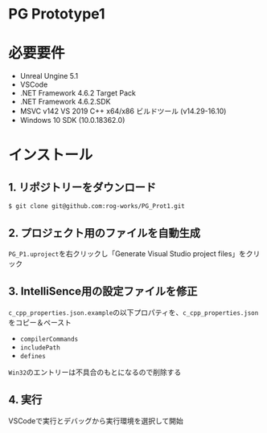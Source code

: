PG Prototype1
===

# 必要要件

* Unreal Ungine 5.1
* VSCode
* .NET Framework 4.6.2 Target Pack
* .NET Framework 4.6.2.SDK
* MSVC v142 VS 2019 C++ x64/x86 ビルドツール (v14.29-16.10)
* Windows 10 SDK (10.0.18362.0)

# インストール

## 1. リポジトリーをダウンロード

```
$ git clone git@github.com:rog-works/PG_Prot1.git
```

## 2. プロジェクト用のファイルを自動生成

`PG_P1.uproject`を右クリックし「Generate Visual Studio project files」をクリック

## 3. IntelliSence用の設定ファイルを修正

`c_cpp_properties.json.example`の以下プロパティを、`c_cpp_properties.json`をコピー＆ペースト

* `compilerCommands`
* `includePath`
* `defines`

`Win32`のエントリーは不具合のもとになるので削除する

## 4. 実行

VSCodeで実行とデバッグから実行環境を選択して開始

